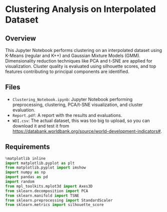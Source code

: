 # Clustering Analysis on Interpolated Dataset 

## Overview
This Jupyter Notebook performs clustering on an interpolated dataset using K-Means (regular and K++) and Gaussian Mixture Models (GMM). Dimensionality reduction techniques like PCA and t-SNE are applied for visualization. Cluster quality is evaluated using silhouette scores, and top features contributing to principal components are identified.

## Files
- `Clustering_Notebook.ipynb`: Jupyter Notebook performing preprocessing, clustering, PCA/t-SNE visualization, and cluster evaluation.
- `Report.pdf`: A report with the results and evaluations.
- `WDI.csv`: The actual dataset, this was too big to upload, so you can download it and test it from https://databank.worldbank.org/source/world-development-indicators#.

## Requirements
```python
%matplotlib inline
import matplotlib.pyplot as plt
from matplotlib.pyplot import imshow
import numpy as np
import pandas as pd
import random
from mpl_toolkits.mplot3d import Axes3D
from sklearn.decomposition import PCA
from sklearn.manifold import TSNE
from sklearn.preprocessing import StandardScaler
from sklearn.metrics import silhouette_score

